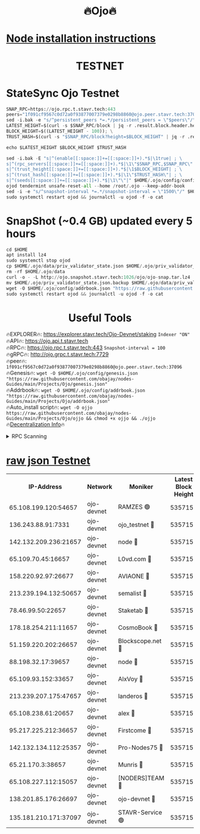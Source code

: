 <h1 align="center"> 🔥Ojo🔥</h1>

[Node installation instructions](https://github.com/obajay/nodes-Guides/tree/main/Projects/Ojo)
=

<h1 align="center"> TESTNET</h1>

# StateSync Ojo Testnet
```python
SNAP_RPC=https://ojo.rpc.t.stavr.tech:443
peers="1f091cf9567c0d72a0f93877007379e0298b8860@ojo.peer.stavr.tech:37096"
sed -i.bak -e "s/^persistent_peers *=.*/persistent_peers = \"$peers\"/" $HOME/.ojo/config/config.toml
LATEST_HEIGHT=$(curl -s $SNAP_RPC/block | jq -r .result.block.header.height); \
BLOCK_HEIGHT=$((LATEST_HEIGHT - 100)); \
TRUST_HASH=$(curl -s "$SNAP_RPC/block?height=$BLOCK_HEIGHT" | jq -r .result.block_id.hash)

echo $LATEST_HEIGHT $BLOCK_HEIGHT $TRUST_HASH

sed -i.bak -E "s|^(enable[[:space:]]+=[[:space:]]+).*$|\1true| ; \
s|^(rpc_servers[[:space:]]+=[[:space:]]+).*$|\1\"$SNAP_RPC,$SNAP_RPC\"| ; \
s|^(trust_height[[:space:]]+=[[:space:]]+).*$|\1$BLOCK_HEIGHT| ; \
s|^(trust_hash[[:space:]]+=[[:space:]]+).*$|\1\"$TRUST_HASH\"| ; \
s|^(seeds[[:space:]]+=[[:space:]]+).*$|\1\"\"|" $HOME/.ojo/config/config.toml
ojod tendermint unsafe-reset-all --home /root/.ojo --keep-addr-book
sed -i -e "s/^snapshot-interval *=.*/snapshot-interval = \"1500\"/" $HOME/.ojo/config/app.toml
sudo systemctl restart ojod && journalctl -u ojod -f -o cat
```
# SnapShot (~0.4 GB) updated every 5 hours
```python
cd $HOME
apt install lz4
sudo systemctl stop ojod
cp $HOME/.ojo/data/priv_validator_state.json $HOME/.ojo/priv_validator_state.json.backup
rm -rf $HOME/.ojo/data
curl -o - -L http://ojo.snapshot.stavr.tech:1026/ojo/ojo-snap.tar.lz4 | lz4 -c -d - | tar -x -C $HOME/.ojo --strip-components 2
mv $HOME/.ojo/priv_validator_state.json.backup $HOME/.ojo/data/priv_validator_state.json
wget -O $HOME/.ojo/config/addrbook.json "https://raw.githubusercontent.com/obajay/nodes-Guides/main/Projects/Ojo/addrbook.json"
sudo systemctl restart ojod && journalctl -u ojod -f -o cat
```
 <h1 align="center"> Useful Tools</h1>

🔥EXPLORER🔥:        https://explorer.stavr.tech/Ojo-Devnet/staking        `Indexer "ON"` \
🔥API🔥:                     https://ojo.api.t.stavr.tech \
🔥RPC🔥:                    https://ojo.rpc.t.stavr.tech:443              `Snapshot-interval = 100` \
🔥gRPC🔥:                  http://ojo.grpc.t.stavr.tech:7729 \
🔥peer🔥:                   `1f091cf9567c0d72a0f93877007379e0298b8860@ojo.peer.stavr.tech:37096` \
🔥Genesis🔥:    ```wget -O $HOME/.ojo/config/genesis.json "https://raw.githubusercontent.com/obajay/nodes-Guides/main/Projects/Ojo/genesis.json"``` \
🔥Addrbook🔥:    ```wget -O $HOME/.ojo/config/addrbook.json "https://raw.githubusercontent.com/obajay/nodes-Guides/main/Projects/Ojo/addrbook.json"``` \
🔥Auto_install script🔥: ```wget -O ojjo https://raw.githubusercontent.com/obajay/nodes-Guides/main/Projects/Ojo/ojjo && chmod +x ojjo && ./ojjo``` \
🔥[Decentralization Info](https://github.com/obajay/StateSync-snapshots/tree/main/Projects/Ojo/Decentralization)🔥



<details>
<summary>RPC Scanning</summary>

<h2 align="center"> We scan nodes in real time every 4 hours. And we provide the final result of RPC endpoints.
We cannot influence the operation of these nodes in any way. </h2>


```python
If Voting Power is higher than 0 --> then the Node is a validator of the network and may be subject to attack and be a potential threat to the chain.
```
```python
We marked such validators with a red symbol
```

</details>

[raw json Testnet](https://rpc-check.ojot.stavr.tech/ojot/rpc-ojot-result.json)
=


<table><tr><th>IP-Address</th><th>Network</th><th>Moniker</th><th>Latest Block Height</th><th>Earliest Block Height</th><th>Catching Up</th><th>Tx Index</th><th>Voting Power</th><th>Scan Time</th></tr><tr><td>65.108.199.120:54657</td><td>ojo-devnet</td><td>RAMZES 🟢</td><td>5357150</td><td>306156</td><td>False</td><td>on</td><td>0</td><td>2024-02-09T13:13:17.278911381UTC</td></tr><tr><td>136.243.88.91:7331</td><td>ojo-devnet</td><td>ojo_testnet 🔴</td><td>5357151</td><td>308845</td><td>False</td><td>on</td><td>1000</td><td>2024-02-09T13:13:23.742013329UTC</td></tr><tr><td>142.132.209.236:21657</td><td>ojo-devnet</td><td>node 🔴</td><td>5357154</td><td>350001</td><td>False</td><td>on</td><td>1999</td><td>2024-02-09T13:13:37.297356888UTC</td></tr><tr><td>65.109.70.45:16657</td><td>ojo-devnet</td><td>L0vd.com 🔴</td><td>5357155</td><td>695918</td><td>False</td><td>off</td><td>998</td><td>2024-02-09T13:13:45.482543235UTC</td></tr><tr><td>158.220.92.97:26677</td><td>ojo-devnet</td><td>AVIAONE 🔴</td><td>5357153</td><td>2754001</td><td>False</td><td>on</td><td>19926</td><td>2024-02-09T13:13:32.261659036UTC</td></tr><tr><td>213.239.194.132:50657</td><td>ojo-devnet</td><td>semalist 🔴</td><td>5357150</td><td>3223522</td><td>False</td><td>on</td><td>21037</td><td>2024-02-09T13:13:17.568357043UTC</td></tr><tr><td>78.46.99.50:22657</td><td>ojo-devnet</td><td>Staketab 🔴</td><td>5357155</td><td>4254801</td><td>False</td><td>on</td><td>1276</td><td>2024-02-09T13:13:45.737465818UTC</td></tr><tr><td>178.18.254.211:11657</td><td>ojo-devnet</td><td>CosmoBook 🔴</td><td>5357154</td><td>4392001</td><td>False</td><td>off</td><td>1047</td><td>2024-02-09T13:13:39.721377217UTC</td></tr><tr><td>51.159.220.202:26657</td><td>ojo-devnet</td><td>Blockscope.net 🔴</td><td>5357150</td><td>4425001</td><td>False</td><td>on</td><td>1865</td><td>2024-02-09T13:13:16.596399819UTC</td></tr><tr><td>88.198.32.17:39657</td><td>ojo-devnet</td><td>node 🔴</td><td>5357154</td><td>4710001</td><td>False</td><td>on</td><td>94143</td><td>2024-02-09T13:13:40.038176033UTC</td></tr><tr><td>65.109.93.152:33657</td><td>ojo-devnet</td><td>AlxVoy 🔴</td><td>5357154</td><td>4943001</td><td>False</td><td>on</td><td>4491415</td><td>2024-02-09T13:13:37.014714458UTC</td></tr><tr><td>213.239.207.175:47657</td><td>ojo-devnet</td><td>landeros 🔴</td><td>5357153</td><td>4967924</td><td>False</td><td>off</td><td>11083</td><td>2024-02-09T13:13:32.524265981UTC</td></tr><tr><td>65.108.238.61:20657</td><td>ojo-devnet</td><td>alex 🔴</td><td>5357150</td><td>5131001</td><td>False</td><td>on</td><td>11359</td><td>2024-02-09T13:13:16.958903274UTC</td></tr><tr><td>95.217.225.212:36657</td><td>ojo-devnet</td><td>Firstcome 🔴</td><td>5357151</td><td>5251946</td><td>False</td><td>on</td><td>13566</td><td>2024-02-09T13:13:23.387288384UTC</td></tr><tr><td>142.132.134.112:25357</td><td>ojo-devnet</td><td>Pro-Nodes75 🔴</td><td>5357151</td><td>5257151</td><td>False</td><td>on</td><td>24651</td><td>2024-02-09T13:13:20.569501451UTC</td></tr><tr><td>65.21.170.3:38657</td><td>ojo-devnet</td><td>Munris 🔴</td><td>5357151</td><td>5257151</td><td>False</td><td>off</td><td>20123</td><td>2024-02-09T13:13:23.038568030UTC</td></tr><tr><td>65.108.227.112:15057</td><td>ojo-devnet</td><td>[NODERS]TEAM 🔴</td><td>5357155</td><td>5257155</td><td>False</td><td>off</td><td>9999</td><td>2024-02-09T13:13:44.757650971UTC</td></tr><tr><td>138.201.85.176:26697</td><td>ojo-devnet</td><td>ojo-devnet 🔴</td><td>5357155</td><td>5257155</td><td>False</td><td>on</td><td>1000024000</td><td>2024-02-09T13:13:45.120696938UTC</td></tr><tr><td>135.181.210.171:37097</td><td>ojo-devnet</td><td>STAVR-Service 🟢</td><td>5357150</td><td>5356601</td><td>False</td><td>on</td><td>0</td><td>2024-02-09T13:13:18.252337680UTC</td></tr></table>
